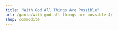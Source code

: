 ```yaml
---
title: "With God All Things Are Possible"
url: /ganta/with-god-all-things-are-possible-4/
shop: commodité
---
```

